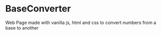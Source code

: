 # BaseConverter
Web Page made with vanilla js, html and css to convert numbers from a base to another

